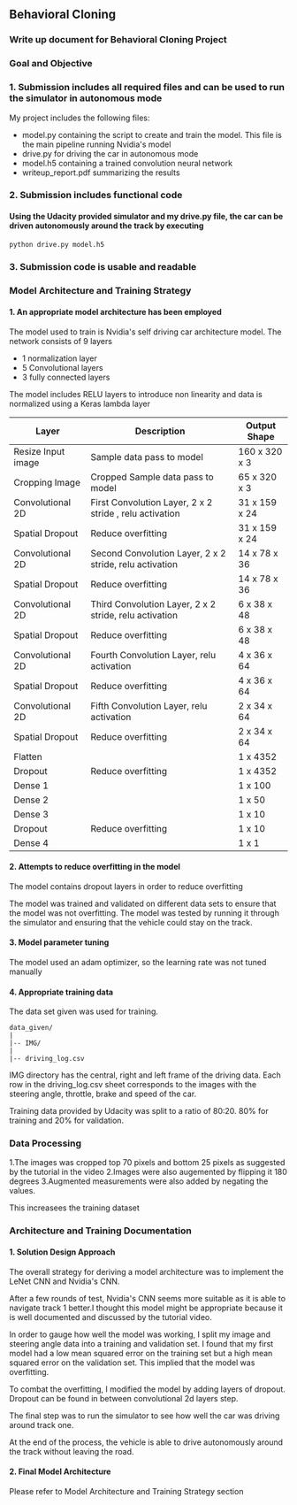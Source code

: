 
## Behavioral Cloning

### Write up document for Behavioral Cloning Project

### Goal and Objective

### 1. Submission includes all required files and can be used to run the simulator in autonomous mode

My project includes the following files:
* model.py containing the script to create and train the model. This file is the main pipeline running Nvidia's model
* drive.py for driving the car in autonomous mode
* model.h5 containing a trained convolution neural network 
* writeup_report.pdf summarizing the results

### 2. Submission includes functional code

#### Using the Udacity provided simulator and my drive.py file, the car can be driven autonomously around the track by executing 

```sh
python drive.py model.h5
```

### 3. Submission code is usable and readable

### Model Architecture and Training Strategy

#### 1. An appropriate model architecture has been employed

The model used to train is Nvidia's self driving car architecture model. The network consists of 9 layers
- 1 normalization layer
- 5 Convolutional layers
- 3 fully connected layers

The model includes RELU layers to introduce non linearity and data is normalized using a Keras lambda layer

Layer  | Description | Output Shape
  ------------- | -------------  | -------------
 Resize Input image  | Sample data pass to model                             |  160 x 320 x 3
 Cropping Image  | Cropped Sample data pass to model                         |  65 x 320 x 3 
 Convolutional 2D  | First Convolution Layer, 2 x 2 stride , relu activation |  31 x 159 x 24
 Spatial Dropout  |        Reduce overfitting            |  31 x 159 x 24
 Convolutional 2D  | Second Convolution Layer, 2 x 2 stride, relu activation  |  14 x 78 x 36
 Spatial Dropout  |        Reduce overfitting            |  14 x 78 x 36
 Convolutional 2D  | Third Convolution Layer, 2 x 2 stride, relu activation  |  6 x 38 x 48
 Spatial Dropout  |       Reduce overfitting             |   6 x 38 x 48
  Convolutional 2D  | Fourth Convolution Layer, relu activation  | 4 x 36 x 64
  Spatial Dropout  |       Reduce overfitting             |  4 x 36 x 64
  Convolutional 2D  | Fifth Convolution Layer, relu activation  | 2 x 34 x 64
  Spatial Dropout  |     Reduce overfitting               |  2 x 34 x 64
  Flatten  |                    |  1 x 4352
  Dropout  |       Reduce overfitting             |  1 x 4352
  Dense 1  |                    |  1 x 100
  Dense 2  |                    |  1 x 50
  Dense 3  |                    |  1 x 10
  Dropout  |       Reduce overfitting             |  1 x 10
  Dense 4  |                    |  1 x 1

#### 2. Attempts to reduce overfitting in the model


The model contains dropout layers in order to reduce overfitting

The model was trained and validated on different data sets to ensure that the model was not overfitting. The model was tested by running it through the simulator and ensuring that the vehicle could stay on the track.

#### 3. Model parameter tuning

The model used an adam optimizer, so the learning rate was not tuned manually

#### 4. Appropriate training data

The data set given was used for training.

```
data_given/
|
|-- IMG/
|
|-- driving_log.csv
```

IMG directory has the central, right and left frame of the driving data. Each row in the driving_log.csv sheet corresponds to the images with the steering angle, throttle, brake and speed of the car.


Training data provided by Udacity was split to a ratio of 80:20. 80% for training and 20% for validation.


### Data Processing

1.The images was cropped top 70 pixels and bottom 25 pixels as suggested by the tutorial in the video
2.Images were also augemented by flipping it 180 degrees
3.Augmented measurements were also added by negating the values.

This increasees the training dataset


### Architecture and Training Documentation

#### 1. Solution Design Approach

The overall strategy for deriving a model architecture was to implement the LeNet CNN and Nvidia's CNN.

After a few rounds of test, Nvidia's CNN seems more suitable as it is able to navigate track 1 better.I thought this model might be appropriate because it is well documented and discussed by the tutorial video.

In order to gauge how well the model was working, I split my image and steering angle data into a training and validation set. I found that my first model had a low mean squared error on the training set but a high mean squared error on the validation set. This implied that the model was overfitting. 

To combat the overfitting, I modified the model by adding layers of dropout. Dropout can be found in between convolutional 2d layers step.

The final step was to run the simulator to see how well the car was driving around track one.

At the end of the process, the vehicle is able to drive autonomously around the track without leaving the road.

#### 2. Final Model Architecture

Please refer to Model Architecture and Training Strategy section


```python

```

